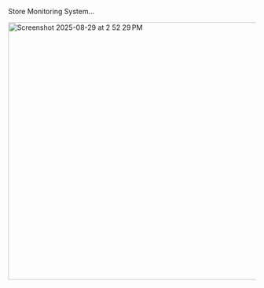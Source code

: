 Store Monitoring System...

<img width="1340" height="525" alt="Screenshot 2025-08-29 at 2 52 29 PM" src="https://github.com/user-attachments/assets/f2bf6bd9-6066-4c29-a566-ca2c05e406af" />

